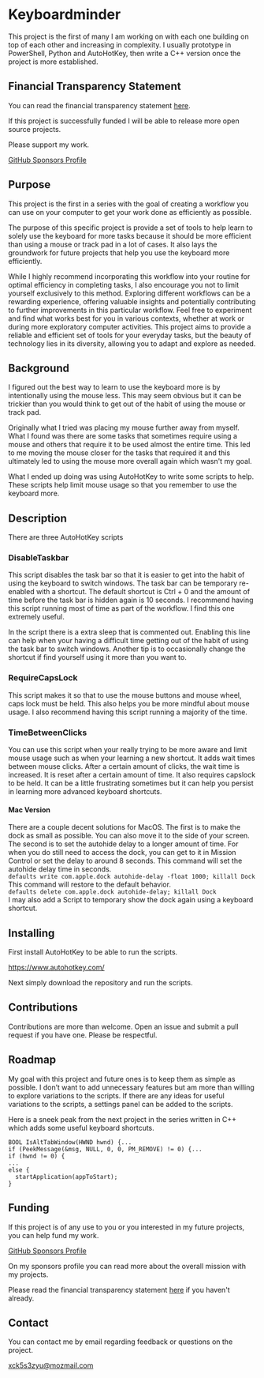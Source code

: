 # Keyboardminder

This project is the first of many I am working on with each one building on top of each other and increasing in complexity. I usually prototype in PowerShell, Python and AutoHotKey, then write a C++ version once the project is more established.

## Financial Transparency Statement

You can read the financial transparency statement [here](https://github.com/arock093/keyboardminder/blob/main/TRANSPARENCY_STATEMENT.md).

If this project is successfully funded I will be able to release more open source projects.

Please support my work.

[GitHub Sponsors Profile](https://github.com/sponsors/arock093)

## Purpose

This project is the first in a series with the goal of creating a workflow you can use on your computer to get your work done as efficiently as possible. 

The purpose of this specific project is provide a set of tools to help learn to solely use the keyboard for more tasks because it should be more efficient than using a mouse or track pad in a lot of cases. It also lays the groundwork for future projects that help you use the keyboard more efficiently.

While I highly recommend incorporating this workflow into your routine for optimal efficiency in completing tasks, I also encourage you not to limit yourself exclusively to this method. Exploring different workflows can be a rewarding experience, offering valuable insights and potentially contributing to further improvements in this particular workflow. Feel free to experiment and find what works best for you in various contexts, whether at work or during more exploratory computer activities. This project aims to provide a reliable and efficient set of tools for your everyday tasks, but the beauty of technology lies in its diversity, allowing you to adapt and explore as needed.

## Background

I figured out the best way to learn to use the keyboard more is by intentionally using the mouse less. 
This may seem obvious but it can be trickier than you would think to get out of the habit of using the mouse or track pad.

Originally what I tried was placing my mouse further away from myself. What I found was there are some tasks that sometimes require using a mouse and others that require it to be used almost the entire time. This led to me moving the mouse closer for the tasks that required it and this ultimately led to using the mouse more overall again which wasn't my goal. 

What I ended up doing was using AutoHotKey to write some scripts to help. These scripts help limit mouse usage so that you remember to use the keyboard more.

## Description

There are three AutoHotKey scripts
### DisableTaskbar
This script disables the task bar so that it is easier to get into the habit of using the keyboard to switch windows.
The task bar can be temporary re-enabled with a shortcut. The default shortcut is Ctrl + 0 and the amount of time before the task bar is hidden again is 10 seconds.
I recommend having this script running most of time as part of the workflow. I find this one extremely useful.

In the script there is a extra sleep that is commented out. Enabling this line can help when your having a difficult time getting out of the habit of using the task bar to switch windows. Another tip is to occasionally change the shortcut if find yourself using it more than you want to.
### RequireCapsLock
This script makes it so that to use the mouse buttons and mouse wheel, caps lock must be held.
This also helps you be more mindful about mouse usage.
I also recommend having this script running a majority of the time.
### TimeBetweenClicks
You can use this script when your really trying to be more aware and limit mouse usage such as when your learning a new shortcut.
It adds wait times between mouse clicks. After a certain amount of clicks, the wait time is increased. It is reset after a certain amount of time. 
It also requires capslock to be held.
It can be a little frustrating sometimes but it can help you persist in learning more advanced keyboard shortcuts.

#### Mac Version
There are a couple decent solutions for MacOS.
The first is to make the dock as small as possible. You can also move it to the side of your screen.
The second is to set the autohide delay to a longer amount of time.
For when you do still need to access the dock, you can get to it in Mission Control or set the delay to around 8 seconds.
This command will set the autohide delay time in seconds.\
```defaults write com.apple.dock autohide-delay -float 1000; killall Dock```\
This command will restore to the default behavior.\
```defaults delete com.apple.dock autohide-delay; killall Dock```\
I may also add a Script to temporary show the dock again using a keyboard shortcut.

## Installing
First install AutoHotKey to be able to run the scripts.

https://www.autohotkey.com/

Next simply download the repository and run the scripts.

## Contributions
Contributions are more than welcome. Open an issue and submit a pull request if you have one. Please be respectful. 

## Roadmap
My goal with this project and future ones is to keep them as simple as possible. I don’t want to add unnecessary features but am more than willing to explore variations to the scripts. If there are any ideas for useful variations to the scripts, a settings panel can be added to the scripts.

Here is a sneek peak from the next project in the series written in C++ which adds some useful keyboard shortcuts.
```
BOOL IsAltTabWindow(HWND hwnd) {...
if (PeekMessage(&msg, NULL, 0, 0, PM_REMOVE) != 0) {...
if (hwnd != 0) {
...
else {
  startApplication(appToStart);
}
```

## Funding

If this project is of any use to you or you interested in my future projects, you can help fund my work.

[GitHub Sponsors Profile](https://github.com/sponsors/arock093)

On my sponsors profile you can read more about the overall mission with my projects.

Please read the financial transparency statement [here](https://github.com/arock093/keyboardminder/blob/main/TRANSPARENCY_STATEMENT.md) if you haven't already.

## Contact

You can contact me by email regarding feedback or questions on the project.

xck5s3zyu@mozmail.com

